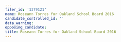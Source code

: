 ```yaml
---
filer_id: '1379121'
name: Roseann Torres for Oakland School Board 2016
candidate_controlled_id: ''
data_warning: 
opposing_candidate: 
title: Roseann Torres for Oakland School Board 2016
---
```

